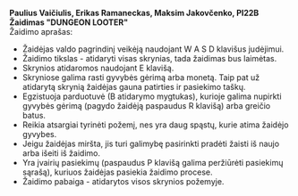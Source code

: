 **Paulius Vaičiulis, Erikas Ramaneckas, Maksim Jakovčenko, PI22B<br/>
Žaidimas "DUNGEON LOOTER"<br/>**
Žaidimo aprašas:
- Žaidėjas valdo pagrindinį veikėją naudojant W A S D klavišus judėjimui.
- Žaidimo tikslas - atidaryti visas skrynias, tada žaidimas bus laimėtas.
- Skrynios atidaromos naudojant E klavišą.
- Skryniose galima rasti gyvybės gėrimą arba monetą. Taip pat už atidarytą skrynią žaidėjas gauna patirties ir pasiekimo taškų.
- Egzistuoja parduotuvė (B atidarymo mygtukas), kurioje galima nupirkti gyvybės gėrimą (pagydo žaidėją paspaudus R klavišą) arba greičio batus.
- Reikia atsargiai tyrinėti požemį, nes yra daug spąstų, kurie atima žaidėjo gyvybes.
- Jeigu žaidėjas miršta, jis turi galimybę pasirinkti pradėti žaisti iš naujo arba išeiti iš žaidimo.
- Yra įvairių pasiekimų (paspaudus P klavišą galima peržiūrėti pasiekimų sąrašą), kuriuos žaidėjas pasiekia žaidimo procese.
- Žaidimo pabaiga - atidarytos visos skrynios požemyje.

